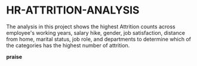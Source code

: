 # HR-ATTRITION-ANALYSIS
The analysis in this project shows the highest Attrition counts across employee's working years, salary hike, gender, job satisfaction, distance from home, marital status, job role, and departments to determine which of the categories has the highest number of attrition.

**praise**
